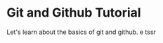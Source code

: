 Git and Github Tutorial
=======================

Let's learn about the basics of git and github.
e
tssr